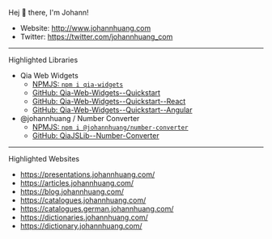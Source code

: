 Hej 👋 there, I'm Johann!

- Website: <http://www.johannhuang.com>
- Twitter: <https://twitter.com/johannhuang_com>

---

Highlighted Libraries

- Qia Web Widgets
    - [NPMJS: `npm i qia-widgets`](https://www.npmjs.com/package/qia-widgets)
    - [GitHub: Qia-Web-Widgets--Quickstart](https://github.com/johannhuang/Qia-Web-Widgets--Quickstart)
    - [GitHub: Qia-Web-Widgets--Quickstart--React](https://github.com/johannhuang/Qia-Web-Widgets--Quickstart--React)
    - [GitHub: Qia-Web-Widgets--Quickstart--Angular](https://github.com/johannhuang/Qia-Web-Widgets--Quickstart--Angular)
- @johannhuang / Number Converter
    - [NPMJS: `npm i @johannhuang/number-converter`](https://www.npmjs.com/package/@johannhuang/number-converter)
    - [GitHub: QiaJSLib--Number-Converter](https://github.com/johannhuang/QiaJSLib--Number-Converter)

---

Highlighted Websites

- <https://presentations.johannhuang.com/>
- <https://articles.johannhuang.com/>
- <https://blog.johannhuang.com/>
- <https://catalogues.johannhuang.com/>
- <https://catalogues.german.johannhuang.com/>
- <https://dictionaries.johannhuang.com/>
- <https://dictionary.johannhuang.com/>

